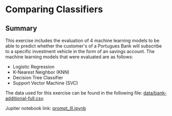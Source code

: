 # Comparing Classifiers

## Summary
This exercise includes the evaluation of 4 machine learning models to be able to predict whether the customer's of a Portugues Bank will subscribe to a specific investment vehicle in the form of an savings account.  The machine learning models that were evaluated are as follows:
- Logistic Regression
- K-Nearest Neighbor (KNN)
- Decision Tree Classifier
- Support Vector Machine (SVC)



The data used for this exercise can be found in the following file: [data/bank-additional-full.csv](data/bank-additional-full.csv).

Jupiter notebook link: [prompt_lll.ipynb](/prompt_III.ipynb)